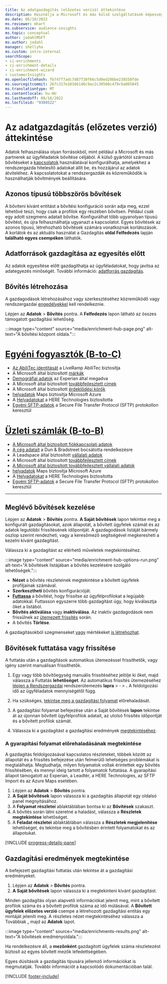 ```yaml
---
title: Az adatgazdagítás (előzetes verzió) áttekintése
description: Használja a Microsoft és más külső szolgáltatások képességeit az ügyféladatok gazdagításához.
ms.date: 06/10/2022
ms.reviewer: mhart
ms.subservice: audience-insights
ms.topic: conceptual
author: jodahlMSFT
ms.author: jodahl
manager: shellyha
ms.custom: intro-internal
searchScope:
- ci-enrichments
- ci-enrichment-details
- ci-enrichment-wizard
- customerInsights
ms.openlocfilehash: fb747f7adc7d87f30f66c5d0ed20bbe238558fde
ms.sourcegitcommit: 267c317e10166146c9ac2c30560c479c9a005845
ms.translationtype: MT
ms.contentlocale: hu-HU
ms.lasthandoff: 08/16/2022
ms.locfileid: "9304522"
---
```

# <a name="data-enrichment-preview-overview"></a>Az adatgazdagítás (előzetes verzió) áttekintése

Adatok felhasználása olyan forrásokból, mint például a Microsoft és más partnerek az ügyféladatok bővítése céljából. A külső gyártótól származó bővítéseket a [kapcsolatok](connections.md) használatával konfigurálhatja, amelyekhez a rendszergazda hitelesítő adatokat állít be, és hozzájárul az adatok átviteléhez. A kapcsolatotokat a rendszergazdák és közreműködők is használhatják bővítmények beállítására.  

## <a name="multiple-enrichments-of-the-same-type"></a>Azonos típusú többszörös bővítések

A bővíteni kívánt entitást a bővítési konfiguráció során adja meg, ezzel lehetővé teszi, hogy csak a profilok egy részében bővítsen. Például csak egy adott szegmens adatait bővítse. Konfigurálhat több ugyanolyan típusú bővítést, és újra felhasználhatja ugyanazt a kapcsolatot. Egyes bővítések az azonos típusú, létrehozható bővítések számára vonatkoznak korlátozások. A korlátok és az aktuális használat a Gazdagítás **oldal Felfedezés** lapján **található egyes csempéken** láthatók.

## <a name="enrich-data-sources-before-unification"></a>Adatforrások gazdagítása az egyesítés előtt

Az adatok egyesítése előtt gazdagíthatja az ügyféladatokat, hogy javítsa az adategyezés minőségét. További információ: [adatforrás gazdagítás](data-sources-enrichment.md).

## <a name="create-an-enrichment"></a>Bővítés létrehozása

A gazdagodások létrehozásához vagy szerkesztéséhez közreműködő vagy rendszergazdai [engedélyekkel](permissions.md) kell rendelkeznie.

Lépjen az **Adatok** > **Bővítés** pontra. A **Felfedezés** lapon látható az összes támogatott gazdagítási lehetőség.

:::image type="content" source="media/enrichment-hub-page.png" alt-text="A bővítési központ oldala.":::

# <a name="individual-consumers-b-to-c"></a>[Egyéni fogyasztók (B-to-C)](#tab/b2c)

- [Az AbiliTec identitását](enrichment-liveramp.md) a LiveRamp AbiliTec biztosítja
- A Microsoft által biztosított [márkák](enrichment-microsoft.md)
- [Demográfiai adatok](enrichment-experian.md) az Experian által megadva
- A Microsoft által biztosított [továbbfejlesztett címek](enrichment-enhanced-addresses.md)
- A Microsoft által biztosított [érdeklődési körök](enrichment-microsoft.md)
- [helyadatok](enrichment-azure-maps.md) Maps biztosítja Microsoft Azure
- A [Helyadatokat](enrichment-here.md) a HERE Technologies biztosította
- [Egyéni SFTP-adatok](enrichment-SFTP-custom-import.md) a Secure File Transfer Protocol (SFTP) protokollon keresztül

# <a name="business-accounts-b-to-b"></a>[Üzleti számlák (B-to-B)](#tab/b2b)

- [A Microsoft által biztosított fiókkapcsolati adatok](enrichment-office.md)
- [A cég adatait](enrichment-dnb.md) a Dun & Bradstreet bocsátotta rendelkezésre
- A Leadspace által biztosított [vállalati adatok](enrichment-leadspace.md)
- A Microsoft által biztosított [továbbfejlesztett címek](enrichment-enhanced-addresses.md)
- [A Microsoft által biztosított továbbfejlesztett vállalati adatok](enrichment-enhanced-company-data.md)
- [helyadatok](enrichment-azure-maps.md) Maps biztosítja Microsoft Azure
- A [Helyadatokat](enrichment-here.md) a HERE Technologies biztosította
- [Egyéni SFTP-adatok](enrichment-SFTP-custom-import.md) a Secure File Transfer Protocol (SFTP) protokollon keresztül

---

## <a name="manage-existing-enrichments"></a>Meglévő bővítések kezelése

Lépjen az **Adatok** > **Bővítés** pontra. **A Saját bővítések** lapon tekintse meg a konfigurált gazdagításokat, azok állapotát, a bővített ügyfelek számát és az adatok legutóbbi frissítésének időpontját. A gazdagodások listáját bármely oszlop szerint rendezheti, vagy a keresőmező segítségével megkeresheti a kezelni kívánt gazdagítást.

Válassza ki a gazdagítást az elérhető műveletek megtekintéséhez.

:::image type="content" source="media/enrichment-hub-options-run.png" alt-text="A bővítések listájában a bővítés kezelésére szolgáló lehetőségek.":::

- **Nézet** a bővítés részleteinek megtekintése a bővített ügyfelek profiljainak számával.
- **Szerkesztheti** bővítés konfigurációját.
- [**Futtassa**](#run-or-refresh-enrichments) a bővítést, hogy frissítse az ügyfélprofilokat a legújabb adatokkal. Futtasson egyszerre több gazdagítást úgy, hogy kiválasztja őket a listából.
- **Bővítés aktiválása** vagy **inaktiválása**. Az inaktív gazdagodások nem frissülnek az [ütemezett frissítés](schedule-refresh.md) során.
- A bővítés **Törlése**.

A gazdagításokból szegmenseket [vagy](segments.md) mértékeket [is létrehozhat](measures.md).

## <a name="run-or-refresh-enrichments"></a>Bővítések futtatása vagy frissítése

A futtatás után a gazdagítások automatikus ütemezéssel frissíthetők, vagy igény szerint manuálisan frissíthetők.

1. Egy vagy több bővítőegység manuális frissítéséhez jelölje ki őket, majd válassza a Futtatás **lehetőséget**. Az automatikus frissítés ütemezéséhez [lépjen a Rendszergazdai](schedule-refresh.md) rendszerütemezés **lapra** > **·** > **.** A feldolgozási idő az ügyféladatok mennyiségétől függ.

1. Ha szükséges, [tekintse meg a gazdagítási folyamat](#see-the-progress-of-the-enrichment-process) előrehaladását.

1. A gazdagítási folyamat befejezése után a Saját bővítések **lapon** tekintse át az újonnan bővített ügyfélprofilok adatait, az utolsó frissítés időpontját és a bővített profilok számát.

1. Válassza ki a gazdagítást a gazdagítási eredmények [megtekintéséhez](#view-enrichment-results).

### <a name="see-the-progress-of-the-enrichment-process"></a>A gyarapítási folyamat előrehaladásának megtekintése

A gazdagítás feldolgozásával kapcsolatos részleteket, többek között az állapotát és a frissítés befejezése után felmerülő lehetséges problémákat is megtalálhatja. Megtudhatja, milyen folyamatok voltak érintettek egy bővítés frissítésében, és mennyi ideig tartott a folyamatok futtatása. A gyarapítási állapot támogatott az Experian, a Leadtér, a HERE Technologies, az SFTP Import és az Azure Maps esetében.

1. Lépjen az **Adatok** > **Bővítés** pontra.
1. **A Saját bővítések** lapon válassza ki a gazdagítás állapotát egy oldalsó panel megnyitásához.
1. A **Folyamat részletei** ablaktáblában bontsa ki az **Bővítések** szakaszt.
1. A bővítés során látni szeretné a haladást, válassza a **Részletek megtekintése** lehetőséget.
1. A **Feladat részletei** ablaktáblában válassza a **Részletek megjelenítése** lehetőséget, és tekintse meg a bővítésben érintett folyamatokat és az állapotukat.

[!INCLUDE [progress-details-pane](includes/progress-details-pane.md)]

## <a name="view-enrichment-results"></a>Gazdagítási eredmények megtekintése

A befejezett gazdagítási futtatás után tekintse át a gazdagítási eredményeket.

1. Lépjen az **Adatok** > **Bővítés** pontra.
1. **A Saját bővítések** lapon válassza ki a megtekinteni kívánt gazdagítást.

Minden gazdagítás olyan alapvető információkat jelenít meg, mint a bővített profilok száma és a bővített profilok száma az idő múlásával. A **Bővített ügyfelek előzetes verzió** csempe a létrehozott gazdagítási entitás egy mintáját jeleníti meg. A részletes nézet megtekintéséhez válassza a Továbbiak **,** majd az **Adatok** lapot.

:::image type="content" source="media/enrichments-results.png" alt-text="A bővítések eredményoldala.":::

Ha rendelkezésre áll, a **mezőnként** gazdagított ügyfelek száma részletezést biztosít az egyes bővített mezők lefedettségében.

Egyes dúsítások a gazdagítás típusára jellemző információkat is megmutatják. További információt a kapcsolódó dokumentációban talál.

[!INCLUDE [footer-include](includes/footer-banner.md)]
